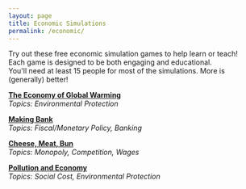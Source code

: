 ```yaml
---
layout: page
title: Economic Simulations
permalink: /economic/
---
```

Try out these free economic simulation games to help learn or teach!  
Each game is designed to be both engaging and educational.  
You'll need at least 15 people for most of the simulations. More is (generally) better!    

[**The Economy of Global Warming**](/the-economy-of-global-warming/)  
*Topics: Environmental Protection*  

[**Making Bank**](/making-bank/)  
*Topics: Fiscal/Monetary Policy, Banking*   

[**Cheese, Meat, Bun**](/cheese-meat-bun/)  
*Topics: Monopoly, Competition, Wages*  

[**Pollution and Economy**]("pollution-and-economy")  
*Topics: Social Cost, Environmental Protection*
